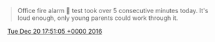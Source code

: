> Office fire alarm 🚨 test took over 5 consecutive minutes today\. It's loud enough, only young parents could work through it\.

<img src="../../media/tweet.ico" width="12" /> [Tue Dec 20 17:51:05 +0000 2016](https://twitter.com/DromerDenker/status/811267692850200576)